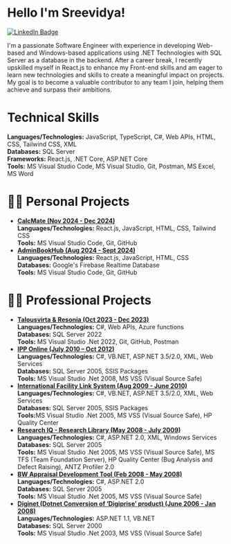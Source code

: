  # Hello I'm Sreevidya!
 <a href="https://www.linkedin.com/in/sreevidya-chiluveru-10b8162ab/">
    <img src="https://img.shields.io/badge/LinkedIn-blue?style=for-the-badge&logo=linkedin&logoColor=white" alt="LinkedIn Badge"/>
  </a>

I'm a passionate Software Engineer with experience in developing Web-based and Windows-based applications using .NET Technologies with SQL Server as a database in the backend. After a career break, I recently upskilled myself in React.js to enhance my Front-end skills and am eager to learn new technologies and skills to create a meaningful impact on projects. My goal is to become a valuable contributor to any team I join, helping them achieve and surpass their ambitions.

<h1>Technical Skills</h1>
 <b>Languages/Technologies:</b> JavaScript, TypeScript, C#, Web APIs, HTML, CSS, Tailwind CSS, XML <br/>
 <b>Databases:</b> SQL Server <br/>
 <b>Frameworks:</b> React.js, .NET Core, ASP.NET Core </br>
 <b>Tools:</b> MS Visual Studio Code, MS Visual Studio, Git, Postman, MS Excel, MS Word

<h1>👨‍💻 Personal Projects</h1>

- <a href="https://github.com/SreevidyaChGitHub/CalcMate"><b>CalcMate (Nov 2024 - Dec 2024)</b></a><br/>
      <b>Languages/Technologies:</b> React.js, JavaScript, HTML, CSS, Tailwind CSS<br/>
      <b>Tools:</b> MS Visual Studio Code, Git, GitHub
- <a href="https://github.com/SreevidyaChGitHub/AdminBookHub"><b>AdminBookHub (Aug 2024 - Sept 2024)</b></a><br/>
      <b>Languages/Technologies:</b> React.js, JavaScript, HTML, CSS<br/>
      <b>Databases:</b> Google's Firebase Realtime Database <br/>
      <b>Tools:</b> MS Visual Studio Code, Git, GitHub

<h1>👨‍💻 Professional Projects</h1> 

- <a href="https://github.com/SreevidyaChGitHub/ProProjects/tree/main/Talousvirta-Resonia"><b>Talousvirta & Resonia (Oct 2023 - Dec 2023)</b></a><br/>
      <b>Languages/Technologies:</b> C#, Web APIs, Azure functions<br/>
      <b> Databases:</b> SQL Server 2022<br/>
      <b>Tools:</b> MS Visual Studio .Net 2022, Git, GitHub, Postman
- <a href="https://github.com/SreevidyaChGitHub/ProProjects/tree/main/IPP-Online"><b>IPP Online (July 2010 – Oct 2012) </b></a><br/>
      <b>Languages/Technologies:</b>  C#, VB.NET, ASP.NET 3.5/2.0, XML, Web Services<br/>
      <b> Databases:</b> SQL Server 2005, SSIS Packages<br/>
      <b>Tools:</b> MS Visual Studio .Net 2008, MS VSS (Visual Source Safe)
- <a href="https://github.com/SreevidyaChGitHub/ProProjects/tree/main/InternationalFLS"><b>International Facility Link System (Aug 2009 - June 2010) </b></a><br/>
      <b>Languages/Technologies:</b>  C#, VB.NET, ASP.NET 3.5/2.0, XML, Web Services<br/>
      <b> Databases:</b> SQL Server 2005, SSIS Packages<br/>
      <b>Tools:</b>MS Visual Studio .Net 2005, MS VSS (Visual Source Safe), HP Quality Center
- <a href="https://github.com/SreevidyaChGitHub/ProProjects/tree/main/Research-Library"><b>Research IQ - Research Library (May 2008 - July 2009)</b></a><br/>
<b>Languages/Technologies:</b>  C#, ASP.NET 2.0, XML, Windows Services<br/>
      <b> Databases:</b> SQL Server 2005<br/>
      <b>Tools:</b> MS Visual Studio .Net 2005, MS VSS (Visual Source Safe), MS TFS (Team 
 Foundation Server), HP Quality Center (Bug Analysis and Defect Raising),
ANTZ Profiler 2.0
- <a href="https://github.com/SreevidyaChGitHub/ProProjects/tree/main/BWAppraisalTool"><b>BW Appraisal Development Tool (Feb 2008 - May 2008)</b></a><br/>
<b>Languages/Technologies:</b>  C#, ASP.NET 2.0<br/>
      <b> Databases:</b> SQL Server 2005<br/>
      <b>Tools:</b> MS Visual Studio .Net 2005, MS VSS (Visual Source Safe)
- <a href="https://github.com/SreevidyaChGitHub/ProProjects/tree/main/Diginet"><b>Diginet (Dotnet Conversion of ‘Digiprise’ product) (June 2006 - Jan 2008)</b></a><br/>
<b>Languages/Technologies:</b>  ASP.NET 1.1, VB.NET<br/>
      <b> Databases:</b> SQL Server 2000<br/>
      <b>Tools:</b> MS Visual Studio .Net 2003, MS VSS (Visual Source Safe)


<!--
**SreevidyaChGitHub/SreevidyaChGitHub** is a ✨ _special_ ✨ repository because its `README.md` (this file) appears on your GitHub profile.

Here are some ideas to get you started:

- 🔭 I’m currently working on ...
- 🌱 I’m currently learning ...
- 👯 I’m looking to collaborate on ...
- 🤔 I’m looking for help with ...
- 💬 Ask me about ...
- 📫 How to reach me: ...
- 😄 Pronouns: ...
- ⚡ Fun fact: ...
-->

